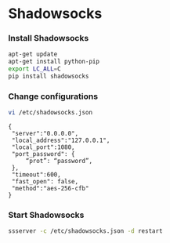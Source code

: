# Shadowsocks

### Install Shadowsocks

```bash
apt-get update
apt-get install python-pip
export LC_ALL=C
pip install shadowsocks
```

### Change configurations

```bash
vi /etc/shadowsocks.json
```

```text
{
 "server":"0.0.0.0",
 "local_address":"127.0.0.1",
 "local_port":1080,
 "port_password": {
     “prot”: “password”, 
 }, 
 "timeout":600,
 "fast_open": false,
 "method":"aes-256-cfb"
}
```

### Start Shadowsocks

```bash
ssserver -c /etc/shadowsocks.json -d restart
```


